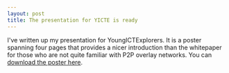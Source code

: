 ```yaml
---
layout: post
title: The presentation for YICTE is ready
---
```

I've written up my presentation for YoungICTExplorers. It is a poster spanning four pages that provides a nicer introduction than the whitepaper for those who are not quite familiar with P2P overlay networks. You can [download the poster here](/Aug-13/YoungICTExplorersPresentation/Poster.pdf).
